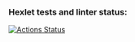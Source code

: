 ### Hexlet tests and linter status:
[![Actions Status](https://github.com/di-ops/java-project-72/workflows/hexlet-check/badge.svg)](https://github.com/di-ops/java-project-72/actions)